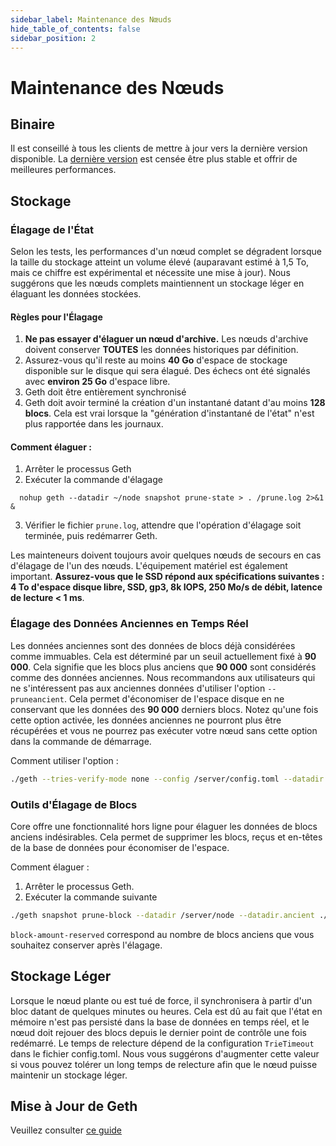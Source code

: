 ```yaml
---
sidebar_label: Maintenance des Nœuds
hide_table_of_contents: false
sidebar_position: 2
---
```


# Maintenance des Nœuds

## Binaire

Il est conseillé à tous les clients de mettre à jour vers la dernière version disponible. La [dernière version](https://github.com/coredao-org/core-chain/releases/latest) est censée être plus stable et offrir de meilleures performances.

## Stockage

### Élagage de l'État

Selon les tests, les performances d'un nœud complet se dégradent lorsque la taille du stockage atteint un volume élevé (auparavant estimé à 1,5 To, mais ce chiffre est expérimental et nécessite une mise à jour). Nous suggérons que les nœuds complets maintiennent un stockage léger en élaguant les données stockées.

#### Règles pour l'Élagage

1. **Ne pas essayer d'élaguer un nœud d'archive.** Les nœuds d'archive doivent conserver **TOUTES** les données historiques par définition.
2. Assurez-vous qu'il reste au moins **40 Go** d'espace de stockage disponible sur le disque qui sera élagué. Des échecs ont été signalés avec **environ 25 Go** d'espace libre.
3. Geth doit être entièrement synchronisé
4. Geth doit avoir terminé la création d'un instantané datant d'au moins **128 blocs**. Cela est vrai lorsque la "génération d'instantané de l'état" n'est plus rapportée dans les journaux.

#### Comment élaguer :

1. Arrêter le processus Geth
2. Exécuter la commande d'élagage

`	nohup geth --datadir ~/node snapshot prune-state > . /prune.log 2>&1 & `

3. Vérifier le fichier `prune.log`, attendre que l'opération d'élagage soit terminée, puis redémarrer Geth.

Les mainteneurs doivent toujours avoir quelques nœuds de secours en cas d'élagage de l'un des nœuds. L'équipement matériel est également important. **Assurez-vous que le SSD répond aux spécifications suivantes : 4 To d'espace disque libre, SSD, gp3, 8k IOPS, 250 Mo/s de débit, latence de lecture < 1 ms**.

### Élagage des Données Anciennes en Temps Réel

Les données anciennes sont des données de blocs déjà considérées comme immuables. Cela est déterminé par un seuil actuellement fixé à **90 000**. Cela signifie que les blocs plus anciens que **90 000** sont considérés comme des données anciennes. Nous recommandons aux utilisateurs qui ne s'intéressent pas aux anciennes données d'utiliser l'option `--pruneancient`. Cela permet d'économiser de l'espace disque en ne conservant que les données des **90 000** derniers blocs.  Notez qu'une fois cette option activée, les données anciennes ne pourront plus être récupérées et vous ne pourrez pas exécuter votre nœud sans cette option dans la commande de démarrage.

Comment utiliser l'option :

```bash
./geth --tries-verify-mode none --config /server/config.toml --datadir /server/node --cache 8000 --rpc.allow-unprotected-txs --txlookuplimit 0 --pruneancient=true --syncmode=full
```

### Outils d'Élagage de Blocs

Core offre une fonctionnalité hors ligne pour élaguer les données de blocs anciens indésirables. Cela permet de supprimer les blocs, reçus et en-têtes de la base de données pour économiser de l'espace.

Comment élaguer :

1. Arrêter le processus Geth.
2. Exécuter la commande suivante

```bash
./geth snapshot prune-block --datadir /server/node --datadir.ancient ./chaindata/ancient --block-amount-reserved 1024
```

`block-amount-reserved` correspond au nombre de blocs anciens que vous souhaitez conserver après l'élagage.

## Stockage Léger

Lorsque le nœud plante ou est tué de force, il synchronisera à partir d'un bloc datant de quelques minutes ou heures. Cela est dû au fait que l'état en mémoire n'est pas persisté dans la base de données en temps réel, et le nœud doit rejouer des blocs depuis le dernier point de contrôle une fois redémarré. Le temps de relecture dépend de la configuration `TrieTimeout` dans le fichier config.toml.  Nous vous suggérons d'augmenter cette valeur si vous pouvez tolérer un long temps de relecture afin que le nœud puisse maintenir un stockage léger.

## Mise à Jour de Geth

Veuillez consulter [ce guide](network-upgrade.md)
